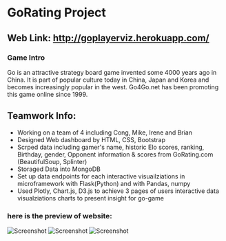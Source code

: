 # GoRating Project

## Web Link: http://goplayerviz.herokuapp.com/

### Game Intro
Go is an attractive strategy board game invented some 4000 years ago in China. It is part of popular culture today in China, Japan and Korea and becomes increasingly popular in the west. Go4Go.net has been promoting this game online since 1999.

## Teamwork Info:
* Working on a team of 4 including Cong, Mike, Irene and Brian
* Designed Web dashboard by HTML, CSS, Bootstrap
* Scrped data including gamer's name, historic Elo scores, ranking, Birthday, gender, Opponent information & scores from GoRating.com
(BeautifulSoup, Splinter)
* Storaged Data into MongoDB
* Set up data endpoints for each interactive visuailziations in  microframework with Flask(Python) and with Pandas, numpy  
* Used Plotly, Chart.js, D3.js to achieve 3 pages of users interactive data visualziations charts to present insight for go-game

### here is the preview of website:

![Screenshot](1.png)
![Screenshot](2.png)
![Screenshot](3.png)
